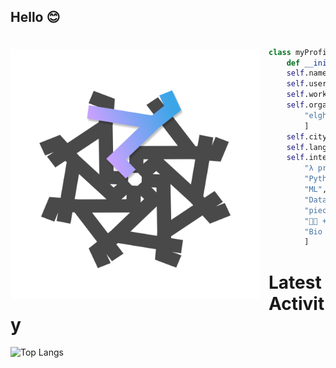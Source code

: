 <!---
- 👋 Hi, I’m @kemalmao19
- 👀 I’m interested in ...
- 🌱 I’m currently learning ...
- 💞️ I’m looking to collaborate on ...
- 📫 How to reach me ...
kemalmao19/kemalmao19 is a ✨ special ✨ repository because its `README.md` (this file) appears on your GitHub profile.
You can click the Preview link to take a look at your changes. --->
## Hello 😊
<a href="elgharuty.com">   
<img 
  src="https://github.com/kemalmao19/kemalmao19/blob/main/rhymeflakes.png" 
  alt="elgharuty.com"
  style="margin-top:20px;margin-right:13px"
  align="left" 
  height="400px"
/>
</a>

```python

class myProfile:
    def __init__(self):
    self.name = "kemal 👀"
    self.username = "kemalmao 👋"
    self.workplace = "?"
    self.organization = [
        "elgharuty.com"
        ]
    self.city = "nomaden, 🇮🇩"
    self.lang = ["id", "en", "ar"]
    self.interests = [
        "λ programming",
        "Python",
        "ML",
        "Data Science",
        "piece of math",
        "🏃🏻 + 🨄",
        "Bio + soil informatics"
        ]

```

# Latest Activity
![Top Langs](https://github-readme-stats.vercel.app/api/top-langs/?username=kemalmao19&layout=compact)



